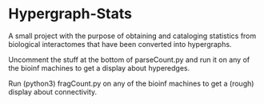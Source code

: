# Hypergraph-Stats
A small project with the purpose of obtaining and cataloging statistics from biological interactomes that have been converted into hypergraphs.


Uncomment the stuff at the bottom of parseCount.py and run it on any of the bioinf machines to get a display about hyperedges.

Run (python3) fragCount.py on any of the bioinf machines to get a (rough) display about connectivity.
